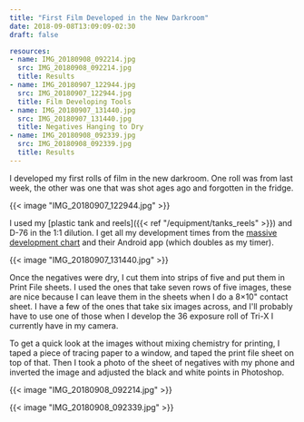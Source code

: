 ```yaml
---
title: "First Film Developed in the New Darkroom"
date: 2018-09-08T13:09:09-02:30
draft: false

resources:
- name: IMG_20180908_092214.jpg
  src: IMG_20180908_092214.jpg
  title: Results
- name: IMG_20180907_122944.jpg
  src: IMG_20180907_122944.jpg
  title: Film Developing Tools
- name: IMG_20180907_131440.jpg
  src: IMG_20180907_131440.jpg
  title: Negatives Hanging to Dry
- name: IMG_20180908_092339.jpg
  src: IMG_20180908_092339.jpg
  title: Results
---
```


I developed my first rolls of film in the new darkroom. One roll was from last week, the other was one that was shot ages ago and forgotten in the fridge.

{{< image "IMG_20180907_122944.jpg" >}}

I used my [plastic tank and reels]({{< ref "/equipment/tanks_reels" >}}) and D-76 in the 1:1 dilution. I get all my development times from the [massive development chart](https://www.digitaltruth.com/devchart.php) and their Android app (which doubles as my timer).

{{< image "IMG_20180907_131440.jpg" >}}

Once the negatives were dry, I cut them into strips of five and put them in Print File sheets. I used the ones that take seven rows of five images, these are nice because I can leave them in the sheets when I do a 8×10" contact sheet. I have a few of the ones that take six images across, and I'll probably have to use one of those when I develop the 36 exposure roll of Tri-X I currently have in my camera.

To get a quick look at the images without mixing chemistry for printing, I taped a piece of tracing paper to a window, and taped the print file sheet on top of that. Then I took a photo of the sheet of negatives with my phone and inverted the image and adjusted the black and white points in Photoshop.

{{< image "IMG_20180908_092214.jpg" >}}

{{< image "IMG_20180908_092339.jpg" >}}
